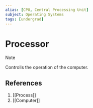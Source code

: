 ```yaml
---
alias: [CPU, Central Processing Unit]
subject: Operating Systems
tags: [undergrad]
---
```

# Processor

>[!note]
> Controlls the operation of the computer.

## References
1. [[Process]]
2. [[Computer]]
